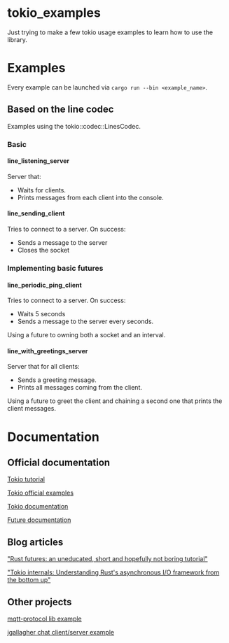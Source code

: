 tokio_examples
============================================
Just trying to make a few tokio usage examples to learn how to use the library.

Examples
============================================
Every example can be launched via `cargo run --bin <example_name>`.

Based on the line codec
--------------------------------------------
Examples using the tokio::codec::LinesCodec.

### Basic
#### line_listening_server
Server that:
- Waits for clients.
- Prints messages from each client into the console.

#### line_sending_client
Tries to connect to a server. On success:
- Sends a message to the server
- Closes the socket

### Implementing basic futures
#### line_periodic_ping_client
Tries to connect to a server. On success:
- Waits 5 seconds
- Sends a message to the server every seconds.

Using a future to owning both a socket and an interval.

#### line_with_greetings_server
Server that for all clients:
- Sends a greeting message.
- Prints all messages coming from the client.

Using a future to greet the client and chaining a second one that prints the client messages.

Documentation
============================================

Official documentation
--------------------------------------------
[Tokio tutorial](https://tokio.rs/docs/getting-started/hello-world/)

[Tokio official examples](https://github.com/tokio-rs/tokio/tree/master/examples)

[Tokio documentation](https://docs.rs/tokio/)

[Future documentation](https://docs.rs/futures/)

Blog articles
--------------------------------------------
["Rust futures: an uneducated, short and hopefully not boring tutorial"](https://dev.to/mindflavor/rust-futures-an-uneducated-short-and-hopefully-not-boring-tutorial---part-1-3k3)

["Tokio internals: Understanding Rust's asynchronous I/O framework from the bottom up"](https://cafbit.com/post/tokio_internals/)

Other projects
--------------------------------------------
[mqtt-protocol lib example](https://github.com/zonyitoo/mqtt-rs/blob/master/examples/sub-client-async.rs)

[jgallagher chat client/server example](https://github.com/jgallagher/tokio-chat-example/blob/master/tokio-chat-client/src/main.rs)

